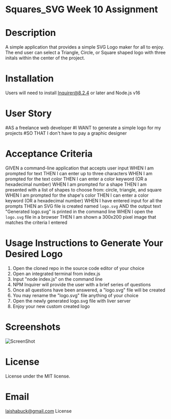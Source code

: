 # Squares_SVG Week 10 Assignment

# Description
A simple application that provides a simple SVG Logo maker for all to enjoy. The end user can select a Triangle, Circle, or Square shaped logo with three initals within the center of the project. 

# Installation
Users will need to install Inquirer@8.2.4 or later and Node.js v16

# User Story
#AS a freelance web developer
#I WANT to generate a simple logo for my projects
#SO THAT I don't have to pay a graphic designer

# Acceptance Criteria
GIVEN a command-line application that accepts user input
WHEN I am prompted for text
THEN I can enter up to three characters
WHEN I am prompted for the text color
THEN I can enter a color keyword (OR a hexadecimal number)
WHEN I am prompted for a shape
THEN I am presented with a list of shapes to choose from: circle, triangle, and square
WHEN I am prompted for the shape's color
THEN I can enter a color keyword (OR a hexadecimal number)
WHEN I have entered input for all the prompts
THEN an SVG file is created named `logo.svg`
AND the output text "Generated logo.svg" is printed in the command line
WHEN I open the `logo.svg` file in a browser
THEN I am shown a 300x200 pixel image that matches the criteria I entered



# Usage Instructions to Generate Your Desired Logo
1. Open the cloned repo in the source code editor of your choice
2. Open an integrated terminal from index.js
3. Input "node index.js" on the command line
4. NPM Inquirer will provide the user with a brief series of questions
5. Once all questions have been answered, a "logo.svg" file will be created
6. You may rename the "logo.svg" file anything of your choice
7. Open the newly generated logo.svg file with liver server
8. Enjoy your new custom created logo

# Screenshots
![ScreenShot](https://docs.google.com/document/u/0/?authuser%3D0%26usp%3Ddocs_web)


# License
License under the MIT license.

# Email
laishabuck@gmail.com
License




